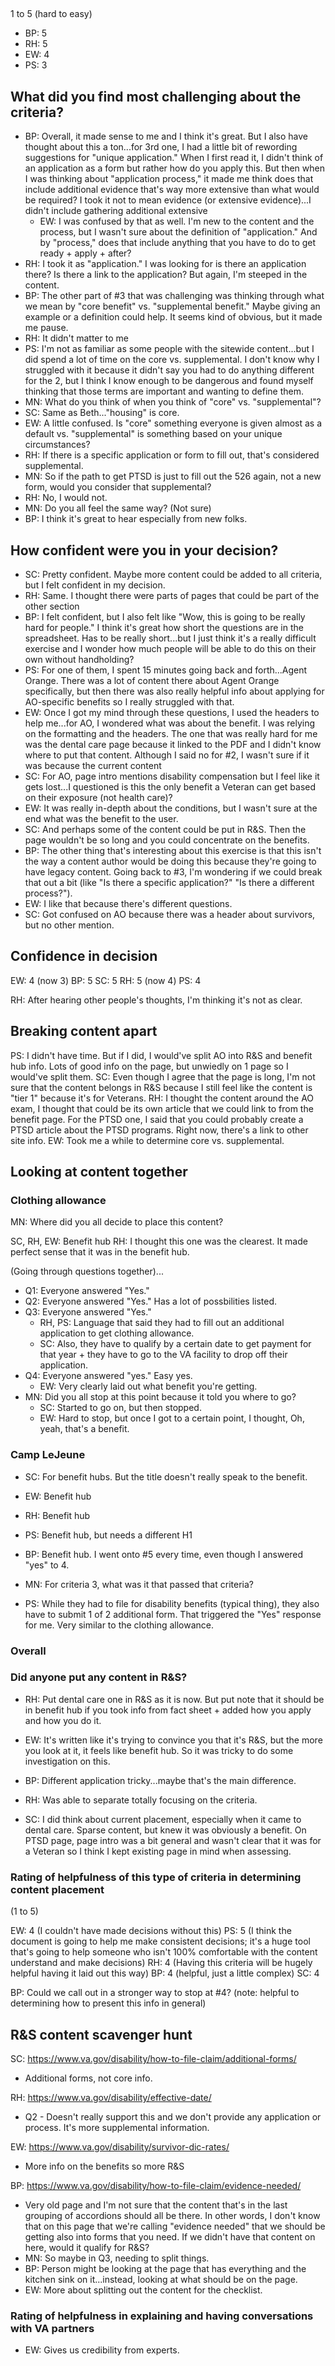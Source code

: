 ## 

1 to 5 (hard to easy)

- BP: 5
- RH: 5
- EW: 4
- PS: 3


## What did you find most challenging about the criteria?

- BP: Overall, it made sense to me and I think it's great. But I also have thought about this a ton...for 3rd one, I had a little bit of rewording suggestions for "unique application." When I first read it, I didn't think of an application as a form but rather how do you apply this. But then when I was thinking about "application process," it made me think does that include additional evidence that's way more extensive than what would be required? I took it not to mean evidence (or extensive evidence)...I didn't include gathering additional extensive
  - EW: I was confused by that as well. I'm new to the content and the process, but I wasn't sure about the definition of "application." And by "process," does that include anything that you have to do to get ready + apply + after? 
 - RH: I took it as "application." I was looking for is there an application there? Is there a link to the application? But again, I'm steeped in the content.
 - BP: The other part of #3 that was challenging was thinking through what we mean by "core benefit" vs. "supplemental benefit." Maybe giving an example or a definition could help. It seems kind of obvious, but it made me pause.
 - RH: It didn't matter to me
 - PS: I'm not as familiar as some people with the sitewide content...but I did spend a lot of time on the core vs. supplemental. I don't know why I struggled with it because it didn't say you had to do anything different for the 2, but I think I know enough to be dangerous and found myself thinking that those terms are important and wanting to define them.
  - MN: What do you think of when you think of "core" vs. "supplemental"?
 - SC: Same as Beth..."housing" is core. 
 - EW: A little confused. Is "core" something everyone is given almost as a default vs. "supplemental" is something based on your unique circumstances? 
 - RH: If there is a specific application or form to fill out, that's considered supplemental.
 - MN: So if the path to get PTSD is just to fill out the 526 again, not a new form, would you consider that supplemental?
 - RH: No, I would not.
 - MN: Do you all feel the same way? (Not sure)
 - BP: I think it's great to hear especially from new folks.  
 
 ## How confident were you in your decision?
 
 - SC: Pretty confident. Maybe more content could be added to all criteria, but I felt confident in my decision.
 - RH: Same. I thought there were parts of pages that could be part of the other section
 - BP: I felt confident, but I also felt like "Wow, this is going to be really hard for people." I think it's great how short the questions are in the spreadsheet. Has to be really short...but I just think it's a really difficult exercise and I wonder how much people will be able to do this on their own without handholding?
 - PS: For one of them, I spent 15 minutes going back and forth...Agent Orange. There was a lot of content there about Agent Orange specifically, but then there was also really helpful info about applying for AO-specific benefits so I really struggled with that.
 - EW: Once I got my mind through these questions, I used the headers to help me...for AO, I wondered what was about the benefit. I was relying on the formatting and the headers. The one that was really hard for me was the dental care page because it linked to the PDF and I didn't know where to put that content. Although I said no for #2, I wasn't sure if it was because the current content 
 - SC: For AO, page intro mentions disability compensation but I feel like it gets lost...I questioned is this the only benefit a Veteran can get based on their exposure (not health care)?
 - EW: It was really in-depth about the conditions, but I wasn't sure at the end what was the benefit to the user.
 - SC: And perhaps some of the content could be put in R&S. Then the page wouldn't be so long and you could concentrate on the benefits.
 - BP: The other thing that's interesting about this exercise is that this isn't the way a content author would be doing this because they're going to have legacy content. Going back to #3, I'm wondering if we could break that out a bit (like "Is there a specific application?" "Is there a different process?").
 - EW: I like that because there's different questions. 
 - SC: Got confused on AO because there was a header about survivors, but no other mention.

## Confidence in decision

EW: 4 (now 3)
BP: 5
SC: 5
RH: 5 (now 4)
PS: 4

RH: After hearing other people's thoughts, I'm thinking it's not as clear. 

## Breaking content apart

PS: I didn't have time. But if I did, I would've split AO into R&S and benefit hub info. Lots of good info on the page, but unwiedly on 1 page so I would've split them.
SC: Even though I agree that the page is long, I'm not sure that the content belongs in R&S because I still feel like the content is "tier 1" because it's for Veterans.
RH: I thought the content around the AO exam, I thought that could be its own article that we could link to from the benefit page. For the PTSD one, I said that you could probably create a PTSD article about the PTSD programs. Right now, there's a link to other site info.
EW: Took me a while to determine core vs. supplemental.

## Looking at content together

### Clothing allowance

MN: Where did you all decide to place this content?

SC, RH, EW: Benefit hub
RH: I thought this one was the clearest. It made perfect sense that it was in the benefit hub.

(Going through questions together)...
- Q1: Everyone answered "Yes."
- Q2: Everyone answered "Yes." Has a lot of possbilities listed.
- Q3: Everyone answered "Yes."
  - RH, PS: Language that said they had to fill out an additional application to get clothing allowance.
  - SC: Also, they have to qualify by a certain date to get payment for that year + they have to go to the VA facility to drop off their application. 
- Q4: Everyone answered "yes." Easy yes.
  - EW: Very clearly laid out what benefit you're getting.
- MN: Did you all stop at this point because it told you where to go?
   - SC: Started to go on, but then stopped.
   - EW: Hard to stop, but once I got to a certain point, I thought, Oh, yeah, that's a benefit.    

### Camp LeJeune

- SC: For benefit hubs. But the title doesn't really speak to the benefit.
- EW: Benefit hub
- RH: Benefit hub
- PS: Benefit hub, but needs a different H1
- BP: Benefit hub. I went onto #5 every time, even though I answered "yes" to 4.

- MN: For criteria 3, what was it that passed that criteria?
 - PS: While they had to file for disability benefits (typical thing), they also have to submit 1 of 2 additional form. That triggered the "Yes" response for me. Very similar to the clothing allowance.

### Overall

### Did anyone put any content in R&S?

- RH: Put dental care one in R&S as it is now. But put note that it should be in benefit hub if you took info from fact sheet + added how you apply and how you do it.
- EW: It's written like it's trying to convince you that it's R&S, but the more you look at it, it feels like benefit hub. So it was tricky to do some investigation on this.
- BP: Different application tricky...maybe that's the main difference.

- RH: Was able to separate totally focusing on the criteria.
- SC: I did think about current placement, especially when it came to dental care. Sparse content, but knew it was obviously a benefit. On PTSD page, page intro was a bit general and wasn't clear that it was for a Veteran so I think I kept existing page in mind when assessing.

### Rating of helpfulness of this type of criteria in determining content placement

(1 to 5)

EW: 4 (I couldn't have made decisions without this)
PS: 5 (I think the document is going to help me make consistent decisions; it's a huge tool that's going to help someone who isn't 100% comfortable with the content understand and make decisions) 
RH: 4 (Having this criteria will be hugely helpful having it laid out this way)
BP: 4 (helpful, just a little complex)
SC: 4

BP: Could we call out in a stronger way to stop at #4? (note: helpful to determining how to present this info in general)

## R&S content scavenger hunt

SC: https://www.va.gov/disability/how-to-file-claim/additional-forms/
- Additional forms, not core info.

RH: https://www.va.gov/disability/effective-date/
- Q2 - Doesn't really support this and we don't provide any application or process. It's more supplemental information.

EW: https://www.va.gov/disability/survivor-dic-rates/
- More info on the benefits so more R&S

BP: https://www.va.gov/disability/how-to-file-claim/evidence-needed/
- Very old page and I'm not sure that the content that's in the last grouping of accordions should all be there. In other words, I don't know that on this page that we're calling "evidence needed" that we should be getting also into forms that you need. If we didn't have that content on here, would it qualify for R&S?
- MN: So maybe in Q3, needing to split things.
- BP: Person might be looking at the page that has everything and the kitchen sink on it...instead, looking at what should be on the page. 
- EW: More about splitting out the content for the checklist.

### Rating of helpfulness in explaining and having conversations with VA partners

- EW: Gives us credibility from experts. 
